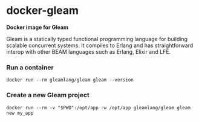 # docker-gleam

**Docker image for Gleam**

Gleam is a statically typed functional programming language for building scalable concurrent systems. It compiles to Erlang and has straightforward interop with other BEAM languages such as Erlang, Elixir and LFE.

### Run a container

```
docker run --rm gleamlang/gleam gleam --version
```

### Create a new Gleam project

```
docker run --rm -v "$PWD":/opt/app -w /opt/app gleamlang/gleam gleam new my_app
```
